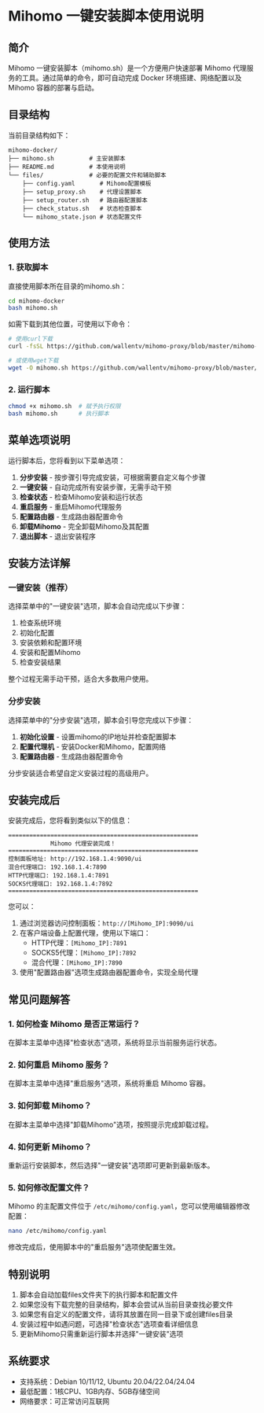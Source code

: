 # Mihomo 一键安装脚本使用说明

## 简介

Mihomo 一键安装脚本（mihomo.sh）是一个方便用户快速部署 Mihomo 代理服务的工具。通过简单的命令，即可自动完成 Docker 环境搭建、网络配置以及 Mihomo 容器的部署与启动。

## 目录结构

当前目录结构如下：

```
mihomo-docker/
├── mihomo.sh          # 主安装脚本
├── README.md          # 本使用说明
└── files/             # 必要的配置文件和辅助脚本
    ├── config.yaml       # Mihomo配置模板
    ├── setup_proxy.sh    # 代理设置脚本
    ├── setup_router.sh   # 路由器配置脚本
    ├── check_status.sh   # 状态检查脚本
    └── mihomo_state.json # 状态配置文件
```

## 使用方法

### 1. 获取脚本

直接使用脚本所在目录的mihomo.sh：

```bash
cd mihomo-docker
bash mihomo.sh
```

如需下载到其他位置，可使用以下命令：

```bash
# 使用curl下载
curl -fsSL https://github.com/wallentv/mihomo-proxy/blob/master/mihomo-docker/mihomo.sh -o mihomo.sh
```

```bash
# 或使用wget下载
wget -O mihomo.sh https://github.com/wallentv/mihomo-proxy/blob/master/mihomo-docker/mihomo.sh
```

### 2. 运行脚本

```bash
chmod +x mihomo.sh  # 赋予执行权限
bash mihomo.sh      # 执行脚本
```

## 菜单选项说明

运行脚本后，您将看到以下菜单选项：

1. **分步安装** - 按步骤引导完成安装，可根据需要自定义每个步骤
2. **一键安装** - 自动完成所有安装步骤，无需手动干预
3. **检查状态** - 检查Mihomo安装和运行状态
4. **重启服务** - 重启Mihomo代理服务
5. **配置路由器** - 生成路由器配置命令
6. **卸载Mihomo** - 完全卸载Mihomo及其配置
0. **退出脚本** - 退出安装程序

## 安装方法详解

### 一键安装（推荐）

选择菜单中的"一键安装"选项，脚本会自动完成以下步骤：

1. 检查系统环境
2. 初始化配置
3. 安装依赖和配置环境
4. 安装和配置Mihomo
5. 检查安装结果

整个过程无需手动干预，适合大多数用户使用。

### 分步安装

选择菜单中的"分步安装"选项，脚本会引导您完成以下步骤：

1. **初始化设置** - 设置mihomo的IP地址并检查配置脚本
2. **配置代理机** - 安装Docker和Mihomo，配置网络
3. **配置路由器** - 生成路由器配置命令

分步安装适合希望自定义安装过程的高级用户。

## 安装完成后

安装完成后，您将看到类似以下的信息：

```
======================================================
            Mihomo 代理安装完成！
======================================================
控制面板地址: http://192.168.1.4:9090/ui
混合代理端口: 192.168.1.4:7890
HTTP代理端口: 192.168.1.4:7891
SOCKS代理端口: 192.168.1.4:7892
======================================================
```

您可以：

1. 通过浏览器访问控制面板：`http://[Mihomo_IP]:9090/ui`
2. 在客户端设备上配置代理，使用以下端口：
   - HTTP代理：`[Mihomo_IP]:7891`
   - SOCKS5代理：`[Mihomo_IP]:7892`
   - 混合代理：`[Mihomo_IP]:7890`
3. 使用"配置路由器"选项生成路由器配置命令，实现全局代理

## 常见问题解答

### 1. 如何检查 Mihomo 是否正常运行？

在脚本主菜单中选择"检查状态"选项，系统将显示当前服务运行状态。

### 2. 如何重启 Mihomo 服务？

在脚本主菜单中选择"重启服务"选项，系统将重启 Mihomo 容器。

### 3. 如何卸载 Mihomo？

在脚本主菜单中选择"卸载Mihomo"选项，按照提示完成卸载过程。

### 4. 如何更新 Mihomo？

重新运行安装脚本，然后选择"一键安装"选项即可更新到最新版本。

### 5. 如何修改配置文件？

Mihomo 的主配置文件位于 `/etc/mihomo/config.yaml`，您可以使用编辑器修改配置：

```bash
nano /etc/mihomo/config.yaml
```

修改完成后，使用脚本中的"重启服务"选项使配置生效。

## 特别说明

1. 脚本会自动加载files文件夹下的执行脚本和配置文件
2. 如果您没有下载完整的目录结构，脚本会尝试从当前目录查找必要文件
3. 如果您有自定义的配置文件，请将其放置在同一目录下或创建files目录
4. 安装过程中如遇问题，可选择"检查状态"选项查看详细信息
5. 更新Mihomo只需重新运行脚本并选择"一键安装"选项

## 系统要求

- 支持系统：Debian 10/11/12, Ubuntu 20.04/22.04/24.04
- 最低配置：1核CPU、1GB内存、5GB存储空间
- 网络要求：可正常访问互联网 
